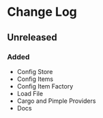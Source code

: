 # Change Log

## Unreleased

### Added

- Config Store
- Config Items
- Config Item Factory
- Load File
- Cargo and Pimple Providers
- Docs
